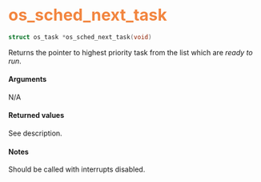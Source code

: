 ## <font color="#F2853F" style="font-size:24pt"> os_sched_next_task </font>

```c
struct os_task *os_sched_next_task(void)
```

Returns the pointer to highest priority task from the list which are *ready to run*.

#### Arguments

N/A

#### Returned values

See description.

#### Notes

Should be called with interrupts disabled.



